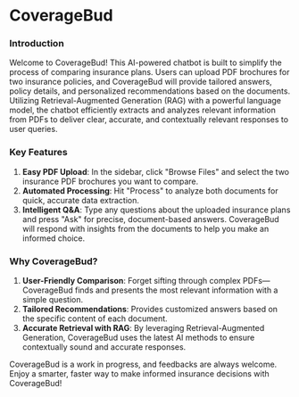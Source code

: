 # CoverageBud

### Introduction

Welcome to CoverageBud! This AI-powered chatbot is built to simplify the process of comparing insurance plans. Users can upload PDF brochures for two insurance policies, and CoverageBud will provide tailored answers, policy details, and personalized recommendations based on the documents. Utilizing Retrieval-Augmented Generation (RAG) with a powerful language model, the chatbot efficiently extracts and analyzes relevant information from PDFs to deliver clear, accurate, and contextually relevant responses to user queries.

### Key Features

1. **Easy PDF Upload**: In the sidebar, click "Browse Files" and select the two insurance PDF brochures you want to compare.
2. **Automated Processing**: Hit "Process" to analyze both documents for quick, accurate data extraction.
3. **Intelligent Q&A**: Type any questions about the uploaded insurance plans and press "Ask" for precise, document-based answers. CoverageBud will respond with insights from the documents to help you make an informed choice.

### Why CoverageBud?

1. **User-Friendly Comparison**: Forget sifting through complex PDFs—CoverageBud finds and presents the most relevant information with a simple question.
2. **Tailored Recommendations**: Provides customized answers based on the specific content of each document.
3. **Accurate Retrieval with RAG**: By leveraging Retrieval-Augmented Generation, CoverageBud uses the latest AI methods to ensure contextually sound and accurate responses.

CoverageBud is a work in progress, and feedbacks are always welcome. Enjoy a smarter, faster way to make informed insurance decisions with CoverageBud!
